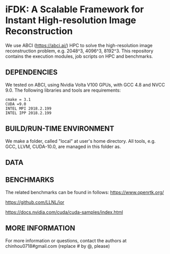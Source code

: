 # iFDK: A Scalable Framework for Instant High-resolution Image Reconstruction
We use ABCI (https://abci.ai/) HPC to solve the high-resolution image reconstruction problem, e.g. 2048^3, 4096^3, 8192^3.
This repository contains the execution modules, job scripts on HPC and benchmarks.

## DEPENDENCIES
We tested on ABCI, using Nvidia Volta V100 GPUs, with GCC 4.8 and NVCC 9.0. 
The following libraries and tools are requirements:

    cmake = 3.1
    CUDA =9.0
    INTEL MPI 2018.2.199
    INTEL IPP 2018.2.199
    
## BUILD/RUN-TIME ENVIRONMENT
We make a folder, called "local" at user's home directory. All tools, e.g. GCC, LLVM, CUDA-10.0, are managed in this folder as.
   

## DATA


## BENCHMARKS
The related benchmarks can be found in follows:
https://www.openrtk.org/

https://github.com/LLNL/ior

https://docs.nvidia.com/cuda/cuda-samples/index.html
    

## MORE INFORMATION
For more information or questions, contact the authors at chinhou0718#gmail.com (replace # by @, please)

